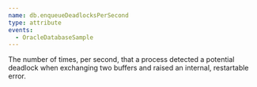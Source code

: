 ```yaml
---
name: db.enqueueDeadlocksPerSecond
type: attribute
events:
  - OracleDatabaseSample
---
```


The number of times, per second, that a process detected a potential deadlock when exchanging two buffers and raised an internal, restartable error.